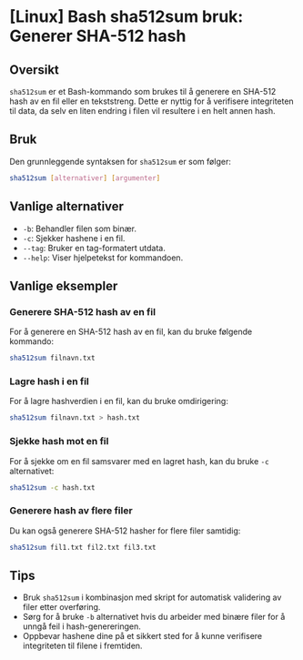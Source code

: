 # [Linux] Bash sha512sum bruk: Generer SHA-512 hash

## Oversikt
`sha512sum` er et Bash-kommando som brukes til å generere en SHA-512 hash av en fil eller en tekststreng. Dette er nyttig for å verifisere integriteten til data, da selv en liten endring i filen vil resultere i en helt annen hash.

## Bruk
Den grunnleggende syntaksen for `sha512sum` er som følger:

```bash
sha512sum [alternativer] [argumenter]
```

## Vanlige alternativer
- `-b`: Behandler filen som binær.
- `-c`: Sjekker hashene i en fil.
- `--tag`: Bruker en tag-formatert utdata.
- `--help`: Viser hjelpetekst for kommandoen.

## Vanlige eksempler

### Generere SHA-512 hash av en fil
For å generere en SHA-512 hash av en fil, kan du bruke følgende kommando:

```bash
sha512sum filnavn.txt
```

### Lagre hash i en fil
For å lagre hashverdien i en fil, kan du bruke omdirigering:

```bash
sha512sum filnavn.txt > hash.txt
```

### Sjekke hash mot en fil
For å sjekke om en fil samsvarer med en lagret hash, kan du bruke `-c` alternativet:

```bash
sha512sum -c hash.txt
```

### Generere hash av flere filer
Du kan også generere SHA-512 hasher for flere filer samtidig:

```bash
sha512sum fil1.txt fil2.txt fil3.txt
```

## Tips
- Bruk `sha512sum` i kombinasjon med skript for automatisk validering av filer etter overføring.
- Sørg for å bruke `-b` alternativet hvis du arbeider med binære filer for å unngå feil i hash-genereringen.
- Oppbevar hashene dine på et sikkert sted for å kunne verifisere integriteten til filene i fremtiden.